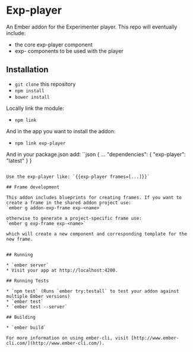 # Exp-player

An Ember addon for the Experimenter player. This repo will eventually include:

- the core exp-player component
- exp- components to be used with the player

## Installation

* `git clone` this repository
* `npm install`
* `bower install`

Locally link the module:
* `npm link`

And in the app you want to install the addon:
* `npm link exp-player`

And in your package.json add:
``json
{
  ...
  "dependencies": {
    "exp-player": "latest"
  }
}
```

Use the exp-player like: `{{exp-player frames=[...]}}`
      
## Frame development

This addon includes blueprints for creating frames. If you want to create a frame in the shared addon project use:
`ember g addon-exp-frame exp-<name>`

otherwise to generate a project-specific frame use:
`ember g exp-frame exp-<name>`

which will create a new component and corresponding template for the new frame.


## Running

* `ember server`
* Visit your app at http://localhost:4200.

## Running Tests

* `npm test` (Runs `ember try:testall` to test your addon against multiple Ember versions)
* `ember test`
* `ember test --server`

## Building

* `ember build`

For more information on using ember-cli, visit [http://www.ember-cli.com/](http://www.ember-cli.com/).
